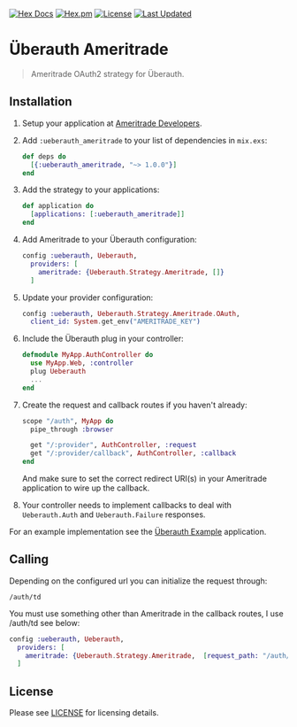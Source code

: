 
[![Hex Docs](https://img.shields.io/badge/hex-docs-lightgreen.svg)](https://hexdocs.pm/ueberauth_ameritrade/)
[![Hex.pm](https://img.shields.io/hexpm/dt/ueberauth_ameritrade.svg)](https://hex.pm/packages/ueberauth_ameritrade)
[![License](https://img.shields.io/hexpm/l/ueberauth_ameritrade.svg)](https://github.com/mithereal/ueberauth_ameritrade/blob/master/LICENSE)
[![Last Updated](https://img.shields.io/github/last-commit/mithereal/ueberauth_ameritrade.svg)](https://github.com/mithereal/ueberauth_ameritrade/commits/master)

# Überauth Ameritrade

> Ameritrade OAuth2 strategy for Überauth.

## Installation

1. Setup your application at [Ameritrade Developers](https://developer.tdameritrade.com/user/me/apps).

1. Add `:ueberauth_ameritrade` to your list of dependencies in `mix.exs`:

    ```elixir
    def deps do
      [{:ueberauth_ameritrade, "~> 1.0.0"}]
    end
    ```

1. Add the strategy to your applications:

    ```elixir
    def application do
      [applications: [:ueberauth_ameritrade]]
    end
    ```

1. Add Ameritrade to your Überauth configuration:

    ```elixir
    config :ueberauth, Ueberauth,
      providers: [
        ameritrade: {Ueberauth.Strategy.Ameritrade, []}
      ]
    ```

1.  Update your provider configuration:

    ```elixir
    config :ueberauth, Ueberauth.Strategy.Ameritrade.OAuth,
      client_id: System.get_env("AMERITRADE_KEY")
    ```

1.  Include the Überauth plug in your controller:

    ```elixir
    defmodule MyApp.AuthController do
      use MyApp.Web, :controller
      plug Ueberauth
      ...
    end
    ```

1.  Create the request and callback routes if you haven't already:

    ```elixir
    scope "/auth", MyApp do
      pipe_through :browser

      get "/:provider", AuthController, :request
      get "/:provider/callback", AuthController, :callback
    end
    ```

    And make sure to set the correct redirect URI(s) in your Ameritrade application to wire up the callback.

1. Your controller needs to implement callbacks to deal with `Ueberauth.Auth` and `Ueberauth.Failure` responses.

For an example implementation see the [Überauth Example](https://github.com/ueberauth/ueberauth_example) application.

## Calling

Depending on the configured url you can initialize the request through:

    /auth/td


You must use something other than Ameritrade in the callback routes, I use /auth/td see below:

```elixir
config :ueberauth, Ueberauth,
  providers: [
    ameritrade: {Ueberauth.Strategy.Ameritrade,  [request_path: "/auth/td", callback_path: "/auth/td/callback"]}
  ]
```


## License

Please see [LICENSE](https://github.com/mithereal/ueberauth_ameritrade/blob/master/LICENSE) for licensing details.
